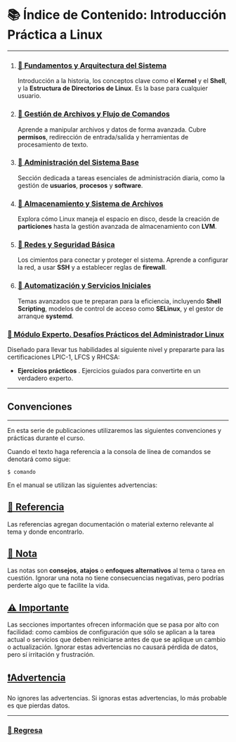 # 📚 Índice de Contenido: Introducción Práctica a Linux

---

1.  ###  [🔗 **Fundamentos y Arquitectura del Sistema**](01-fundamentos/README.md)
    Introducción a la historia, los conceptos clave como el **Kernel** y el **Shell**, y la **Estructura de Directorios de Linux**. Es la base para cualquier usuario.

2.  ###  [🔗 **Gestión de Archivos y Flujo de Comandos**](02-gestion/README.md)
    Aprende a manipular archivos y datos de forma avanzada. Cubre **permisos**, redirección de entrada/salida y herramientas de procesamiento de texto.

3.  ###  [🔗 **Administración del Sistema Base**](03-administracion/README.md)
    Sección dedicada a tareas esenciales de administración diaria, como la gestión de **usuarios**, **procesos** y **software**.

4.  ###  [🔗 **Almacenamiento y Sistema de Archivos**](04-almacenamiento/README.md)
    Explora cómo Linux maneja el espacio en disco, desde la creación de **particiones** hasta la gestión avanzada de almacenamiento con **LVM**.

5.  ###  [🔗 **Redes y Seguridad Básica**](05-redes/README.md)
    Los cimientos para conectar y proteger el sistema. Aprende a configurar la red, a usar **SSH** y a establecer reglas de **firewall**.

6.  ###  [🔗 **Automatización y Servicios Iniciales**](06-automatizacion/README.md)
    Temas avanzados que te preparan para la eficiencia, incluyendo **Shell Scripting**, modelos de control de acceso como **SELinux**, y el gestor de arranque **systemd**.

### [🔗 Módulo Experto. Desafíos Prácticos del Administrador Linux](07-experto/README.md)
Diseñado para llevar tus habilidades al siguiente nivel y prepararte para las certificaciones LPIC-1, LFCS y RHCSA:
* **Ejercicios prácticos** . Ejercicios guiados para convertirte en un verdadero experto.

---

## Convenciones

---

En esta serie de publicaciones utilizaremos las siguientes convenciones y prácticas durante el curso.

Cuando el texto haga referencia a la consola de línea de comandos se denotará como sigue:

```
$ comando
```

En el manual se utilizan las siguientes advertencias:

[🔗 Referencia](/I282EdVyQEmT5Q5tuxg2qQ)
---

Las referencias agregan documentación o material externo relevante al tema y donde encontrarlo.


[📝 Nota](/8-qEK79LTRC-r2tndlpezA)
---

Las notas son **consejos**, **atajos** o **enfoques alternativos** al tema o tarea en cuestión. Ignorar una nota no tiene consecuencias negativas, pero podrías perderte algo que te facilite la vida.

[⚠️ Importante](/nT4pHA9fRDOwYM2JKUJNfQ)
---
Las secciones importantes ofrecen información que se pasa por alto con facilidad: como cambios de configuración que sólo se aplican a la tarea actual o servicios que deben reiniciarse antes de que se aplique un cambio o actualización. Ignorar estas advertencias no causará pérdida de datos, pero sí irritación y frustración.

[❗Advertencia](/mXCUKu5GQiGrm-xKd9XUew)
---
No ignores las advertencias. Si ignoras estas advertencias, lo más probable es que pierdas datos.

---

### [🔗 Regresa](../README.md)
